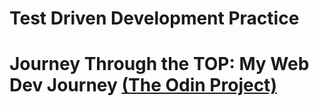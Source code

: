 # Test Driven Development Practice

# Journey Through the TOP: My Web Dev Journey [(The Odin Project)](https://theodinproject.com/)